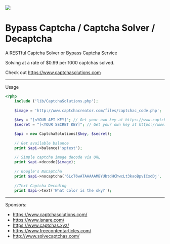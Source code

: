 <a href="https://www.captchasolutions.com/"><img src="https://www.captchasolutions.com/img/captchasolutions.png"></a>

# Bypass Captcha / Captcha Solver / Decaptcha
A RESTful Captcha Solver or Bypass Captcha Service

Solving at a rate of $0.99 per 1000 captchas solved.

Check out https://www.captchasolutions.com

----
Usage

```php
<?php
	include ('lib/CaptchaSolutions.php');
	
	$image = 'http://www.captchacreator.com/files/captchac_code.php';
	
	$key = "[<YOUR API KEY]"; // Get your own key at https://www.captchasolutions.com/register/
	$secret = "[<YOUR SECRET KEY]"; // Get your own key at https://www.captchasolutions.com/register/	

	$api = new CaptchaSolutions($key, $secret);
	
	// Get available balance
	print $api->balance('sptest');
	
	// Simple captcha image decode via URL
	print $api->decode($image);	
	
	// Google's NoCaptcha
	print $api->nocaptcha('6LcT6wATAAAAAMBYUbtdHChwcLt3kaoBpvICxdDj', 'https://www.isnare.com/login.php');	
	
	//Text Captcha Decoding
	print $api->text('What color is the sky?');		
```

----
Sponsors:

- https://www.captchasolutions.com/
- https://www.isnare.com/
- https://www.captchas.xyz/
- https://www.freecontentarticles.com/
- http://www.solvecaptchas.com/
